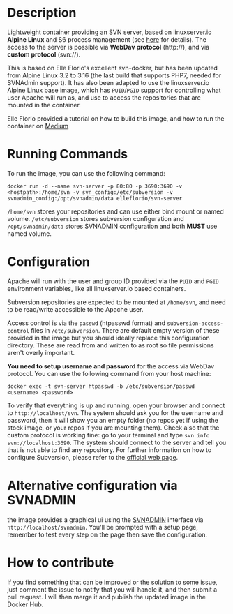 # Description
Lightweight container providing an SVN server, based on linuxserver.io **Alpine Linux** and S6 process management (see [here](https://github.com/linuxserver/docker-baseimage-alpine) for details).
The access to the server is possible via **WebDav protocol** (http://), and via **custom protocol** (svn://).

This is based on Elle Florio's excellent svn-docker, but has been updated from Alpine Linux
3.2 to 3.16 (the last build that supports PHP7, needed for SVNAdmin support). It has also been
adapted to use the linuxserver.io Alpine Linux base image, which has `PUID`/`PGID` support for
controlling what user Apache will run as, and use to access the repositories that are mounted
in the container.

Elle Florio provided a tutorial on how to build this image, and how to run the container on [Medium](https://medium.com/@elle.florio/the-svn-dockerization-84032e11d88d#.bafh3otmh)

# Running Commands
To run the image, you can use the following command:
```
docker run -d --name svn-server -p 80:80 -p 3690:3690 -v <hostpath>:/home/svn -v svn_config:/etc/subversion -v svnadmin_config:/opt/svnadmin/data elleflorio/svn-server
```
`/home/svn` stores your repositories and can use either bind mount or named volume. `/etc/subversion` stores subversion configuration and `/opt/svnadmin/data` stores SVNADMIN configuration and both **MUST** use named volume.

# Configuration

Apache will run with the user and group ID provided via the `PUID` and `PGID` environment variables, like all linuxserver.io based containers.

Subversion repositories are expected to be mounted at `/home/svn`, and need to be read/write accessible to the Apache user.

Access control is via the `passwd` (htpasswd format) and `subversion-access-control` files in
`/etc/subversion`. There are default empty version of these provided in the image but you
should ideally replace this configuration directory. These are read from and written to as root
so file permissions aren't overly important.

**You need to setup username and password** for the access via WebDav protocol. You can use the following command from your host machine:
```
docker exec -t svn-server htpasswd -b /etc/subversion/passwd <username> <password>
```
To verify that everything is up and running, open your browser and connect to `http://localhost/svn`. The system should ask you for the username and password, then it will show you an empty folder (no repos yet if using the stock image, or your repos if you are mounting them).
Check also that the custom protocol is working fine: go to your terminal and type `svn info svn://localhost:3690`. The system should connect to the server and tell you that is not able to find any repository.
For further information on how to configure Subversion, please refer to the [official web page](https://subversion.apache.org/).

# Alternative configuration via SVNADMIN
the image provides a graphical ui using the [SVNADMIN](https://github.com/mfreiholz/iF.SVNAdmin) interface via `http://localhost/svnadmin`.
You'll be prompted with a setup page, remember to test every step on the page then save the configuration.

# How to contribute
If you find something that can be improved or the solution to some issue, just comment the issue to notify that you will handle it, and then submit a pull request. I will then merge it and publish the updated image in the Docker Hub.
